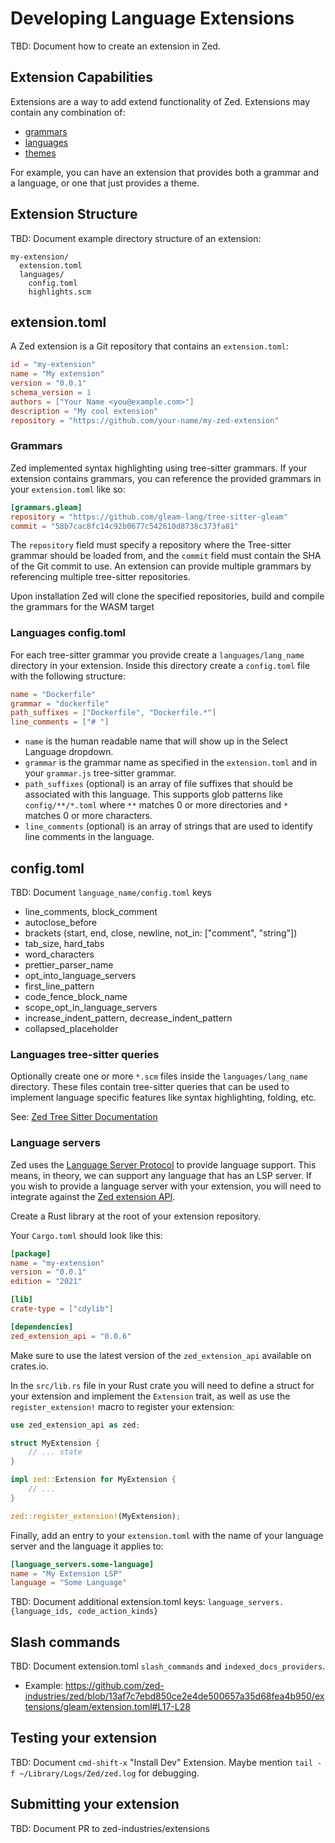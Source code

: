 # Developing Language Extensions

TBD: Document how to create an extension in Zed.

## Extension Capabilities

Extensions are a way to add extend functionality of Zed. Extensions may contain any combination of:

- [grammars](#grammars)
- [languages](#languages)
- [themes](./themes.md)

For example, you can have an extension that provides both a grammar and a language, or one that just provides a theme.

## Extension Structure

TBD: Document example directory structure of an extension:

```
my-extension/
  extension.toml
  languages/
    config.toml
    highlights.scm
```

## extension.toml

A Zed extension is a Git repository that contains an `extension.toml`:

```toml
id = "my-extension"
name = "My extension"
version = "0.0.1"
schema_version = 1
authors = ["Your Name <you@example.com>"]
description = "My cool extension"
repository = "https://github.com/your-name/my-zed-extension"
```

### Grammars

Zed implemented syntax highlighting using tree-sitter grammars. If your extension contains grammars, you can reference the provided grammars in your `extension.toml` like so:

```toml
[grammars.gleam]
repository = "https://github.com/gleam-lang/tree-sitter-gleam"
commit = "58b7cac8fc14c92b0677c542610d8738c373fa81"
```

The `repository` field must specify a repository where the Tree-sitter grammar should be loaded from, and the `commit` field must contain the SHA of the Git commit to use. An extension can provide multiple grammars by referencing multiple tree-sitter repositories.

Upon installation Zed will clone the specified repositories, build and compile the grammars for the WASM target

### Languages config.toml

For each tree-sitter grammar you provide create a `languages/lang_name` directory in your extension. Inside this directory create a `config.toml` file with the following structure:

```toml
name = "Dockerfile"
grammar = "dockerfile"
path_suffixes = ["Dockerfile", "Dockerfile.*"]
line_comments = ["# "]
```

- `name` is the human readable name that will show up in the Select Language dropdown.
- `grammar` is the grammar name as specified in the `extension.toml` and in your `grammar.js` tree-sitter grammar.
- `path_suffixes` (optional) is an array of file suffixes that should be associated with this language. This supports glob patterns like `config/**/*.toml` where `**` matches 0 or more directories and `*` matches 0 or more characters.
- `line_comments` (optional) is an array of strings that are used to identify line comments in the language.

## config.toml

TBD: Document `language_name/config.toml` keys

- line_comments, block_comment
- autoclose_before
- brackets (start, end, close, newline, not_in: ["comment", "string"])
- tab_size, hard_tabs
- word_characters
- prettier_parser_name
- opt_into_language_servers
- first_line_pattern
- code_fence_block_name
- scope_opt_in_language_servers
- increase_indent_pattern, decrease_indent_pattern
- collapsed_placeholder

### Languages tree-sitter queries

Optionally create one or more `*.scm` files inside the `languages/lang_name` directory. These files contain tree-sitter queries that can be used to implement language specific features like syntax highlighting, folding, etc.

See: [Zed Tree Sitter Documentation](../tree-sitter.md)

### Language servers

Zed uses the [Language Server Protocol](https://microsoft.github.io/language-server-protocol/) to provide language support. This means, in theory, we can support any language that has an LSP server. If you wish to provide a language server with your extension, you will need to integrate against the [Zed extension API](https://crates.io/crates/zed_extension_api).

Create a Rust library at the root of your extension repository.

Your `Cargo.toml` should look like this:

```toml
[package]
name = "my-extension"
version = "0.0.1"
edition = "2021"

[lib]
crate-type = ["cdylib"]

[dependencies]
zed_extension_api = "0.0.6"
```

Make sure to use the latest version of the `zed_extension_api` available on crates.io.

In the `src/lib.rs` file in your Rust crate you will need to define a struct for your extension and implement the `Extension` trait, as well as use the `register_extension!` macro to register your extension:

```rs
use zed_extension_api as zed;

struct MyExtension {
    // ... state
}

impl zed::Extension for MyExtension {
    // ...
}

zed::register_extension!(MyExtension);
```

Finally, add an entry to your `extension.toml` with the name of your language server and the language it applies to:

```toml
[language_servers.some-language]
name = "My Extension LSP"
language = "Some Language"
```

TBD: Document additional extension.toml keys: `language_servers.{language_ids, code_action_kinds}`

## Slash commands

TBD: Document extension.toml `slash_commands` and `indexed_docs_providers`.

- Example: https://github.com/zed-industries/zed/blob/13af7c7ebd850ce2e4de500657a35d68fea4b950/extensions/gleam/extension.toml#L17-L28

## Testing your extension

TBD: Document `cmd-shift-x` "Install Dev" Extension. Maybe mention `tail -f ~/Library/Logs/Zed/zed.log` for debugging.

## Submitting your extension

TBD: Document PR to zed-industries/extensions
